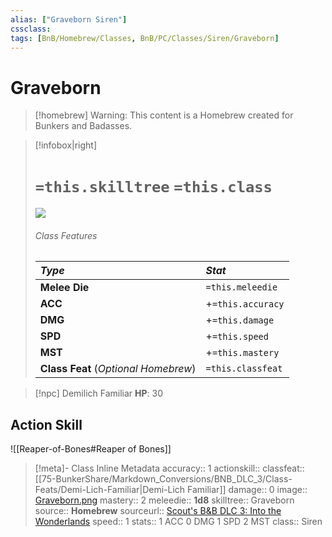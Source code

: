 ```yaml
---
alias: ["Graveborn Siren"]
cssclass: 
tags: [BnB/Homebrew/Classes, BnB/PC/Classes/Siren/Graveborn]
---
```

# Graveborn

> [!homebrew]
> Warning: This content is a Homebrew created for Bunkers and Badasses.

>[!infobox|right]
># `=this.skilltree` `=this.class`
>![](_attachments/Graveborn.png)
> ###### Class Features
> | ___Type___ | ___Stat___ |
> |:---|:---|
> | __Melee Die__ | `=this.meleedie` |
> | __ACC__ | +`=this.accuracy`|
> | __DMG__ | +`=this.damage` |
> | __SPD__ | +`=this.speed` |
> | __MST__ | +`=this.mastery` |
> | __Class Feat__ (_Optional Homebrew_) | `=this.classfeat` |





>[!npc] Demilich Familiar
> __HP__: 30
>

## Action Skill
![[Reaper-of-Bones#Reaper of Bones]]




>[!meta]- Class Inline Metadata
> accuracy:: 1
> actionskill::
> classfeat:: [[75-BunkerShare/Markdown_Conversions/BNB_DLC_3/Class-Feats/Demi-Lich-Familiar|Demi-Lich Familiar]]
> damage:: 0
> image:: [Graveborn.png](_attachments/Graveborn.png)
> mastery:: 2
> meleedie:: __1d8__
> skilltree:: Graveborn
> source:: __Homebrew__
> sourceurl:: [Scout's B&B DLC 3: Into the Wonderlands](https://docs.google.com/document/d/1MLOgrWwcLNTnP9PuXrKiLImy7SUh4hXO8arVUAlmdp0/edit)
> speed:: 1
> stats:: 1 ACC 0 DMG 1 SPD 2 MST
> class:: Siren
